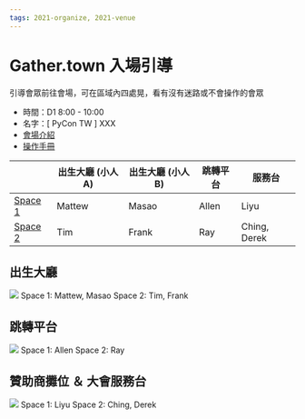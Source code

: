 ```yaml
---
tags: 2021-organize, 2021-venue
---
```


# Gather.town 入場引導

引導會眾前往會場，可在區域內四處晃，看有沒有迷路或不會操作的會眾
* 時間：D1 8:00 - 10:00
* 名字：[ PyCon TW ] XXX
* [會場介紹](https://docs.google.com/presentation/u/0/d/1Aub8oJTdicVgOAThuBqGfmtQDB9b5Egg0gGjkarJ12M/edit)
* [操作手冊](https://docs.google.com/presentation/d/1mpfhC-QUH2o-tOee5QyvFWJmYdc4UpODsZHu7AvsHCM/edit?usp=sharing)

| | 出生大廳 (小人A) | 出生大廳 (小人B) | 跳轉平台 | 服務台 |
| -------- | -------- | -------- |-------- | -------- |
| [Space 1](https://gather.town/app/y7iXkqcZ2cUe43Mr/PyCon%20TW%202021%20Space%201) | Mattew | Masao | Allen | Liyu |
| [Space 2](https://gather.town/app/zrrivgpwheEOCy8e/PyCon%20TW%202021%20Space%202) | Tim | Frank  | Ray | Ching, Derek |

## 出生大廳
![](https://i.imgur.com/8m9ooMG.png)
Space 1: Mattew, Masao
Space 2: Tim, Frank

## 跳轉平台
![](https://i.imgur.com/ycoNh6c.png)
Space 1: Allen
Space 2: Ray

## 贊助商攤位 ＆ 大會服務台
![](https://i.imgur.com/MCy9Gho.png)
Space 1: Liyu
Space 2: Ching, Derek

















